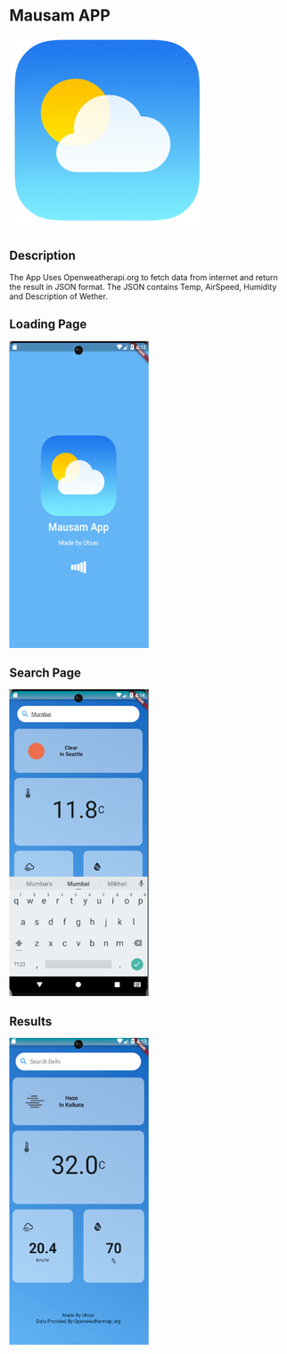 # Mausam APP

<img src="https://raw.githubusercontent.com/utsav-verma/MausamApp/main/assets/images/logo.png" height="350" width="350"> 
<h2> Description</h2>

The App Uses Openweatherapi.org to fetch data from internet and return the result in JSON format.
The JSON contains Temp, AirSpeed, Humidity and Description of Wether.

<h2> Loading Page</h2>
<img src="https://github.com/utsav-verma/MausamApp/blob/main/assets/images/loading.png" height="550" width="250">
<h2> Search Page </h2>
<img src="https://github.com/utsav-verma/MausamApp/blob/main/assets/images/Search.png" height="550" width="250">
<h2> Results </h2>
<img src="https://github.com/utsav-verma/MausamApp/blob/main/assets/images/Screenshot%202023-05-11%20201322.png"  height="550" width="250">




